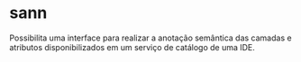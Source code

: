 # sann
Possibilita uma interface para realizar a anotação semântica das camadas e atributos disponibilizados em um serviço de catálogo de uma IDE.
